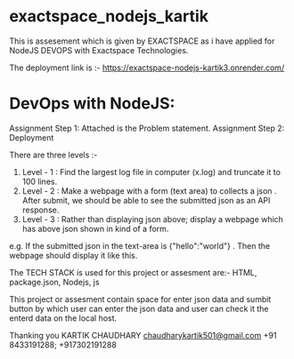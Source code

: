 # exactspace_nodejs_kartik
This is assesement which is given by EXACTSPACE as i have applied for NodeJS DEVOPS with Exactspace Technologies.

The deployment link is :-   https://exactspace-nodejs-kartik3.onrender.com/
# DevOps with NodeJS:
Assignment Step 1:  Attached is the Problem statement. 
Assignment Step 2: Deployment

There are three levels :-    
1. Level - 1 : Find the largest log file in computer (x.log) and truncate it to 100 lines.
2. Level - 2 : Make a webpage with a form (text area) to collects a json . After submit,
we should be able to see the submitted json as an API response.
3. Level - 3 : Rather than displaying json above; display a webpage which has
above json shown in kind of a form.

e.g. If the submitted json in the text-area is {"hello":"world"} . Then the webpage should
display it like this.

The TECH STACK is used for this project or assesment are:- HTML, package.json, Nodejs, js

This project or assesment contain space for enter json data and sumbit button by which user can enter the json data and user can check it the enterd data on the local host.

 
 Thanking you
 KARTIK CHAUDHARY 
 chaudharykartik501@gmail.com 
 +91 8433191288; +917302191288
